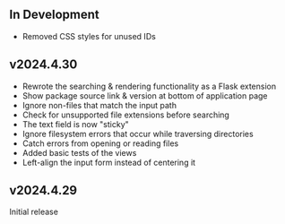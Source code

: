 In Development
--------------
- Removed CSS styles for unused IDs

v2024.4.30
----------
- Rewrote the searching & rendering functionality as a Flask extension
- Show package source link & version at bottom of application page
- Ignore non-files that match the input path
- Check for unsupported file extensions before searching
- The text field is now "sticky"
- Ignore filesystem errors that occur while traversing directories
- Catch errors from opening or reading files
- Added basic tests of the views
- Left-align the input form instead of centering it

v2024.4.29
----------
Initial release

